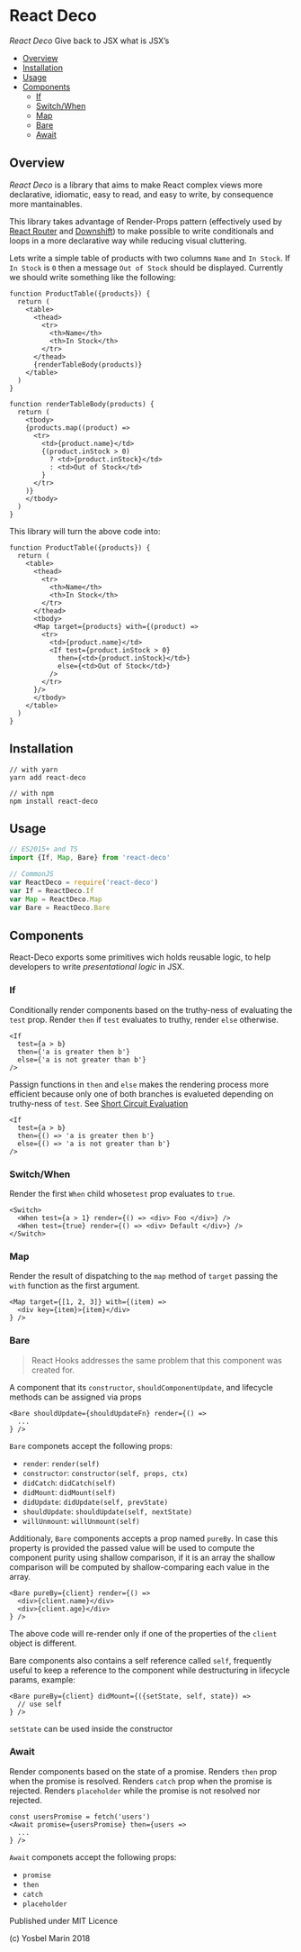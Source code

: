 # React Deco

*React Deco* Give back to JSX what is JSX’s

* [Overview](#overview)
* [Installation](#installation)
* [Usage](#usage)
* [Components](#components)
  * [If](#if)
  * [Switch/When](#switch/when)
  * [Map](#map)
  * [Bare](#bare)
  * [Await](#await)

## Overview

*React Deco* is a library that aims to make React complex views more declarative, idiomatic, easy to read, and easy to write, by consequence more mantainables.

This library takes advantage of Render-Props pattern (effectively used by [React Router](https://reacttraining.com/react-router/web/api/Route) and [Downshift](https://github.com/paypal/downshift)) to make possible to write conditionals and loops in a more declarative way while reducing visual cluttering.

Lets write a simple table of products with two columns `Name` and `In Stock`. If `In Stock` is `0` then a message `Out of Stock` should be displayed. Currently we should write something like the following:

```tsx
function ProductTable({products}) {
  return (
    <table>
      <thead>
        <tr>
          <th>Name</th>
          <th>In Stock</th>
        </tr>
      </thead>
      {renderTableBody(products)}
    </table>
  )
}

function renderTableBody(products) {
  return (
    <tbody>
    {products.map((product) =>
      <tr>
        <td>{product.name}</td>
        {(product.inStock > 0)
          ? <td>{product.inStock}</td>
          : <td>Out of Stock</td>
        }
      </tr>
    )}
    </tbody>
  )
}
```

This library will turn the above code into:

```tsx
function ProductTable({products}) {
  return (
    <table>
      <thead>
        <tr>
          <th>Name</th>
          <th>In Stock</th>
        </tr>
      </thead>
      <tbody>
      <Map target={products} with={(product) =>
        <tr>
          <td>{product.name}</td>
          <If test={product.inStock > 0}
            then={<td>{product.inStock}</td>}
            else={<td>Out of Stock</td>}
          />
        </tr>
      }/>
      </tbody>
    </table>
  )
}
```

## Installation

```
// with yarn
yarn add react-deco

// with npm
npm install react-deco
```

## Usage

```ts
// ES2015+ and TS
import {If, Map, Bare} from 'react-deco'

// CommonJS
var ReactDeco = require('react-deco')
var If = ReactDeco.If
var Map = ReactDeco.Map
var Bare = ReactDeco.Bare
```

## Components

React-Deco exports some primitives wich holds reusable logic, to help developers to write *presentational logic* in JSX.

### If

Conditionally render components based on the truthy-ness of evaluating the `test` prop. Render `then` if `test` evaluates to truthy, render `else` otherwise.

```tsx
<If
  test={a > b}
  then={'a is greater then b'}
  else={'a is not greater than b'}
/>
```

Passign functions in `then` and `else` makes the rendering process more efficient because only one of both branches is evalueted depending on truthy-ness of `test`. See [Short Circuit Evaluation](https://en.wikipedia.org/wiki/Short-circuit_evaluation)
```tsx
<If
  test={a > b}
  then={() => 'a is greater then b'}
  else={() => 'a is not greater than b'}
/>
```

### Switch/When

Render the first `When` child whose`test` prop evaluates to `true`.

```tsx
<Switch>
  <When test={a > 1} render={() => <div> Foo </div>} />
  <When test={true} render={() => <div> Default </div>} />
</Switch>
```

### Map

Render the result of dispatching to the `map` method of `target` passing the `with` function as the first argument.

```tsx
<Map target={[1, 2, 3]} with={(item) =>
  <div key={item}>{item}</div>
} />
```

### Bare

> React Hooks addresses the same problem that this component was created for.

A component that its `constructor`, `shouldComponentUpdate`, and lifecycle methods can be assigned via props

```tsx
<Bare shouldUpdate={shouldUpdateFn} render={() =>
  ...
} />
```

`Bare` componets accept the following props:

* `render`: `render(self)`
* `constructor`: `constructor(self, props, ctx)`
* `didCatch`: `didCatch(self)`
* `didMount`: `didMount(self)`
* `didUpdate`: `didUpdate(self, prevState)`
* `shouldUpdate`: `shouldUpdate(self, nextState)`
* `willUnmount`: `willUnmount(self)`

Additionaly, `Bare` components accepts a prop named `pureBy`. In case this property is provided the passed value will be used to compute the component purity using shallow comparison, if it is an array the shallow comparison will be computed by shallow-comparing each value in the array.

```tsx
<Bare pureBy={client} render={() =>
  <div>{client.name}</div>
  <div>{client.age}</div>
} />
```

The above code will re-render only if one of the properties of the `client` object is different.

Bare components also contains a self reference called `self`, frequently useful to keep a reference to the component while destructuring in lifecycle params, example:

```tsx
<Bare pureBy={client} didMount={({setState, self, state}) =>
  // use self
} />
```

`setState` can be used inside the constructor


### Await

Render components based on the state of a promise. Renders `then` prop when the promise is resolved. Renders `catch` prop when the promise is rejected. Renders `placeholder` while the promise is not resolved nor rejected.

```tsx
const usersPromise = fetch('users')
<Await promise={usersPromise} then={users =>
  ...
} />
```

`Await` componets accept the following props:

* `promise`
* `then`
* `catch`
* `placeholder`

Published under MIT Licence

(c) Yosbel Marin 2018